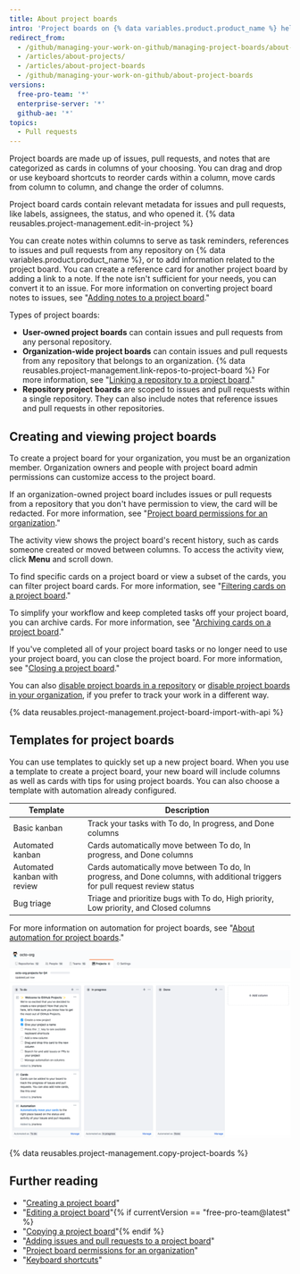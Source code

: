 ```yaml
---
title: About project boards
intro: 'Project boards on {% data variables.product.product_name %} help you organize and prioritize your work. You can create project boards for specific feature work, comprehensive roadmaps, or even release checklists. With project boards, you have the flexibility to create customized workflows that suit your needs.'
redirect_from:
  - /github/managing-your-work-on-github/managing-project-boards/about-project-boards
  - /articles/about-projects/
  - /articles/about-project-boards
  - /github/managing-your-work-on-github/about-project-boards
versions:
  free-pro-team: '*'
  enterprise-server: '*'
  github-ae: '*'
topics:
  - Pull requests
---
```

Project boards are made up of issues, pull requests, and notes that are categorized as cards in columns of your choosing. You can drag and drop or use keyboard shortcuts to reorder cards within a column, move cards from column to column, and change the order of columns.

Project board cards contain relevant metadata for issues and pull requests, like labels, assignees, the status, and who opened it. {% data reusables.project-management.edit-in-project %}

You can create notes within columns to serve as task reminders, references to issues and pull requests from any repository on {% data variables.product.product_name %}, or to add information related to the project board. You can create a reference card for another project board by adding a link to a note. If the note isn't sufficient for your needs, you can convert it to an issue. For more information on converting project board notes to issues, see "[Adding notes to a project board](/articles/adding-notes-to-a-project-board)."

Types of project boards:

- **User-owned project boards** can contain issues and pull requests from any personal repository.
- **Organization-wide project boards** can contain issues and pull requests from any repository that belongs to an organization.  {% data reusables.project-management.link-repos-to-project-board %} For more information, see "[Linking a repository to a project board](/articles/linking-a-repository-to-a-project-board)."
- **Repository project boards** are scoped to issues and pull requests within a single repository. They can also include notes that reference issues and pull requests in other repositories.

## Creating and viewing project boards

To create a project board for your organization, you must be an organization member. Organization owners and people with project board admin permissions can customize access to the project board.

If an organization-owned project board includes issues or pull requests from a repository that you don't have permission to view, the card will be redacted.  For more information, see "[Project board permissions for an organization](/articles/project-board-permissions-for-an-organization)."

The activity view shows the project board's recent history, such as cards someone created or moved between columns. To access the activity view, click **Menu** and scroll down.

To find specific cards on a project board or view a subset of the cards, you can filter project board cards. For more information, see "[Filtering cards on a project board](/articles/filtering-cards-on-a-project-board)."

To simplify your workflow and keep completed tasks off your project board, you can archive cards. For more information, see "[Archiving cards on a project board](/articles/archiving-cards-on-a-project-board)."

If you've completed all of your project board tasks or no longer need to use your project board, you can close the project board. For more information, see "[Closing a project board](/articles/closing-a-project-board)."

You can also [disable project boards in a repository](/articles/disabling-project-boards-in-a-repository) or [disable project boards in your organization](/articles/disabling-project-boards-in-your-organization), if you prefer to track your work in a different way.

{% data reusables.project-management.project-board-import-with-api %}

## Templates for project boards

You can use templates to quickly set up a new project board. When you use a template to create a project board, your new board will include columns as well as cards with tips for using project boards. You can also choose a template with automation already configured.

| Template | Description |
| --- | --- |
| Basic kanban | Track your tasks with To do, In progress, and Done columns |
| Automated kanban | Cards automatically move between To do, In progress, and Done columns | 
| Automated kanban with review | Cards automatically move between To do, In progress, and Done columns, with additional triggers for pull request review status |
| Bug triage | Triage and prioritize bugs with To do, High priority, Low priority, and Closed columns |

For more information on automation for project boards, see "[About automation for project boards](/articles/about-automation-for-project-boards)."

![Project board with basic kanban template](/assets/images/help/projects/project-board-basic-kanban-template.png)

{% data reusables.project-management.copy-project-boards %}

## Further reading

- "[Creating a project board](/articles/creating-a-project-board)"
- "[Editing a project board](/articles/editing-a-project-board)"{% if currentVersion == "free-pro-team@latest" %}
- "[Copying a project board](/articles/copying-a-project-board)"{% endif %}
- "[Adding issues and pull requests to a project board](/articles/adding-issues-and-pull-requests-to-a-project-board)"
- "[Project board permissions for an organization](/articles/project-board-permissions-for-an-organization)"
- "[Keyboard shortcuts](/articles/keyboard-shortcuts/#project-boards)"
